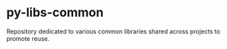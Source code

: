 # py-libs-common
Repository dedicated to various common libraries shared across projects to promote reuse.
